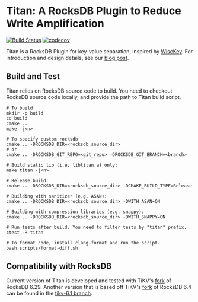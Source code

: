# Titan: A RocksDB Plugin to Reduce Write Amplification

[![Build Status](https://travis-ci.org/tikv/titan.svg?branch=master)](https://travis-ci.org/tikv/titan)
[![codecov](https://codecov.io/gh/tikv/titan/branch/master/graph/badge.svg)](https://codecov.io/gh/tikv/titan)

Titan is a RocksDB Plugin for key-value separation, inspired by 
[WiscKey](https://www.usenix.org/system/files/conference/fast16/fast16-papers-lu.pdf).
For introduction and design details, see our
[blog post](https://pingcap.com/blog/titan-storage-engine-design-and-implementation/).

## Build and Test
Titan relies on RocksDB source code to build. You need to checkout RocksDB source code locally,
and provide the path to Titan build script.
```
# To build:
mkdir -p build
cd build
cmake ..
make -j<n>

# To specify custom rocksdb
cmake .. -DROCKSDB_DIR=<rocksdb_source_dir>
# or
cmake .. -DROCKSDB_GIT_REPO=<git_repo> -DROCKSDB_GIT_BRANCH=<branch>

# Build static lib (i.e. libtitan.a) only:
make titan -j<n>

# Release build:
cmake .. -DROCKSDB_DIR=<rocksdb_source_dir> -DCMAKE_BUILD_TYPE=Release

# Building with sanitizer (e.g. ASAN):
cmake .. -DROCKSDB_DIR=<rocksdb_source_dir> -DWITH_ASAN=ON

# Building with compression libraries (e.g. snappy):
cmake .. -DROCKSDB_DIR=<rocksdb_source_dir> -DWITH_SNAPPY=ON

# Run tests after build. You need to filter tests by "titan" prefix.
ctest -R titan

# To format code, install clang-format and run the script.
bash scripts/format-diff.sh
```

## Compatibility with RocksDB

Current version of Titan is developed and tested with TiKV's [fork][6.29.tikv] of RocksDB 6.29.
Another version that is based off TiKV's [fork][6.4.tikv] of RocksDB 6.4 can be found in the [tikv-6.1 branch][tikv-6.1].

[6.4.tikv]: https://github.com/tikv/rocksdb/tree/6.4.tikv
[6.29.tikv]: https://github.com/tikv/rocksdb/tree/6.29.tikv
[tikv-6.1]: https://github.com/tikv/titan/tree/tikv-6.1

